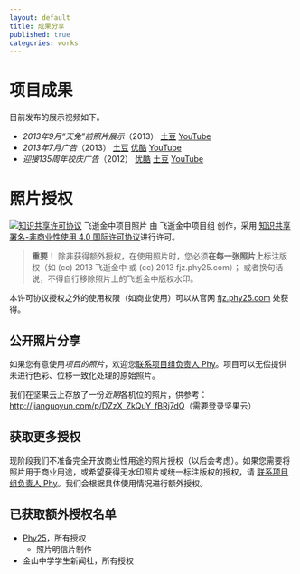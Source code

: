 ```yaml
---
layout: default
title: 成果分享
published: true
categories: works
---
```


项目成果
========
目前发布的展示视频如下。

* *2013年9月“天兔”前照片展示*（2013） [土豆](http://www.tudou.com/programs/view/caXC-S8TOXU/) [YouTube](http://www.youtube.com/watch?v=Q6OCQ9-cCbc)
* *2013年7月广告*（2013） [土豆](http://www.tudou.com/programs/view/VraNphLN4jc/) [优酷](http://v.youku.com/v_show/id_XNTgzNTQ3NjY0.html) [YouTube](http://www.youtube.com/watch?v=oYvkfHYQdoY)
* *迎接135周年校庆广告*（2012） [优酷](http://v.youku.com/v_show/id_XMzc3ODY5ODY4.html) [土豆](http://www.tudou.com/programs/view/YVJP81AwRE4/) [YouTube](http://www.youtube.com/watch?v=98EBMo2lyig)


照片授权
========
<a rel="license" href="http://creativecommons.org/licenses/by-nc/4.0/" title="知识共享署名-非商业性使用 4.0 国际许可协议"><img alt="知识共享许可协议" style="border-width:0;" src="http://i.creativecommons.org/l/by-nc/4.0/80x15.png" /></a> <span xmlns:dct="http://purl.org/dc/terms/" property="dct:title">飞逝金中项目照片</span> 由 <span xmlns:cc="http://creativecommons.org/ns#" property="cc:attributionName">飞逝金中项目组</span> 创作，采用 <a rel="license" href="http://creativecommons.org/licenses/by-nc/4.0/">知识共享署名-非商业性使用 4.0 国际许可协议</a>进行许可。

> **重要！** 除非获得额外授权，在使用照片时，您必须**在每一张照片上**标注版权（如 (cc) 2013 飞逝金中 或 (cc) 2013 fjz.phy25.com）；
> 或者换句话说，不得自行移除照片上的飞逝金中版权水印。

本许可协议授权之外的使用权限（如商业使用）可以从官网 <a xmlns:cc="http://creativecommons.org/ns#" href="http://phy25.com/p/fleetingjz/works.html#morePermissions" rel="cc:morePermissions">fjz.phy25.com</a> 处获得。


公开照片分享<a id="publicPhotos"> </a>
------------
如果您有意使用*项目的照片*，欢迎您[联系项目组负责人 Phy](/introduction.html?utm_source=fleetingjz&utm_medium=inlinelink&utm_campaign=fleetingjz%2Fcontact&utm_content=intro_getphotos#contact)。项目可以无偿提供未进行色彩、位移一致化处理的原始照片。

我们在坚果云上存放了一份*近期*各机位的照片，供参考：<http://jianguoyun.com/p/DZzX_ZkQuY_fBRj7dQ>（需要登录坚果云）


获取更多授权<a id="morePermissions"> </a>
------------
现阶段我们不准备完全开放商业性用途的照片授权（以后会考虑）。如果您需要将照片用于商业用途，或希望获得无水印照片或统一标注版权的授权，请 [联系项目组负责人 Phy](introduction.html?utm_source=fleetingjz&utm_medium=inlinelink&utm_campaign=fleetingjz%2Fcontact&utm_content=intro_getphotos#contact)。我们会根据具体使用情况进行额外授权。


已获取额外授权名单
------------------
* [Phy25](http://weibo.com/phy25)，所有授权
   * 照片明信片制作
* 金山中学学生新闻社，所有授权
